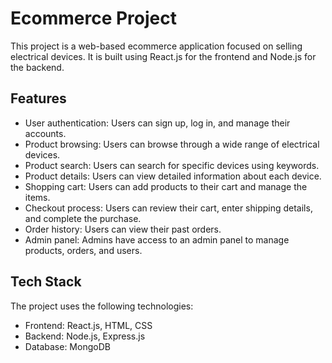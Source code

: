 # Ecommerce Project

This project is a web-based ecommerce application focused on selling electrical devices. It is built using React.js for the frontend and Node.js for the backend.

## Features

- User authentication: Users can sign up, log in, and manage their accounts.
- Product browsing: Users can browse through a wide range of electrical devices.
- Product search: Users can search for specific devices using keywords.
- Product details: Users can view detailed information about each device.
- Shopping cart: Users can add products to their cart and manage the items.
- Checkout process: Users can review their cart, enter shipping details, and complete the purchase.
- Order history: Users can view their past orders.
- Admin panel: Admins have access to an admin panel to manage products, orders, and users.

## Tech Stack

The project uses the following technologies:

- Frontend: React.js, HTML, CSS
- Backend: Node.js, Express.js
- Database: MongoDB
